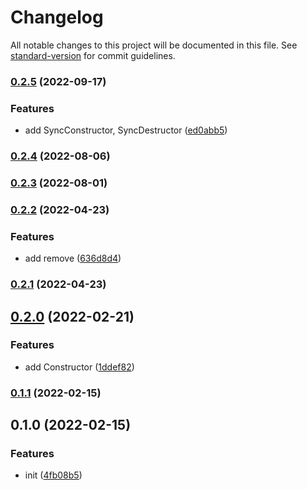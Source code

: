 # Changelog

All notable changes to this project will be documented in this file. See [standard-version](https://github.com/conventional-changelog/standard-version) for commit guidelines.

### [0.2.5](https://github.com/BlackGlory/extra-defer/compare/v0.2.4...v0.2.5) (2022-09-17)


### Features

* add SyncConstructor, SyncDestructor ([ed0abb5](https://github.com/BlackGlory/extra-defer/commit/ed0abb50e10463cf226f0175f8f94376bd8543b0))

### [0.2.4](https://github.com/BlackGlory/extra-defer/compare/v0.2.3...v0.2.4) (2022-08-06)

### [0.2.3](https://github.com/BlackGlory/extra-defer/compare/v0.2.2...v0.2.3) (2022-08-01)

### [0.2.2](https://github.com/BlackGlory/extra-defer/compare/v0.2.1...v0.2.2) (2022-04-23)


### Features

* add remove ([636d8d4](https://github.com/BlackGlory/extra-defer/commit/636d8d4b8737a0f04369e44cbfb8bce52560796d))

### [0.2.1](https://github.com/BlackGlory/extra-defer/compare/v0.2.0...v0.2.1) (2022-04-23)

## [0.2.0](https://github.com/BlackGlory/extra-defer/compare/v0.1.1...v0.2.0) (2022-02-21)


### Features

* add Constructor ([1ddef82](https://github.com/BlackGlory/extra-defer/commit/1ddef822b7aa12bce3108aec40c1fb7134faac6d))

### [0.1.1](https://github.com/BlackGlory/destructor/compare/v0.1.0...v0.1.1) (2022-02-15)

## 0.1.0 (2022-02-15)


### Features

* init ([4fb08b5](https://github.com/BlackGlory/log/commit/4fb08b516d48f9d189fceb34aa55b71fecf43706))
